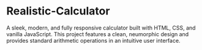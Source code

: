 # Realistic-Calculator
A sleek, modern, and fully responsive calculator built with HTML, CSS, and vanilla JavaScript. This project features a clean, neumorphic design and provides standard arithmetic operations in an intuitive user interface.
